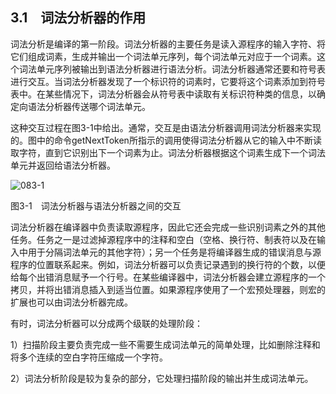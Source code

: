 ## 3.1　词法分析器的作用

词法分析是编译的第一阶段。词法分析器的主要任务是读入源程序的输入字符、将它们组成词素，生成并输出一个词法单元序列，每个词法单元对应于一个词素。这个词法单元序列被输出到语法分析器进行语法分析。词法分析器通常还要和符号表进行交互。当词法分析器发现了一个标识符的词素时，它要将这个词素添加到符号表中。在某些情况下，词法分析器会从符号表中读取有关标识符种类的信息，以确定向语法分析器传送哪个词法单元。

这种交互过程在图3-1中给出。通常，交互是由语法分析器调用词法分析器来实现的。图中的命令getNextToken所指示的调用使得词法分析器从它的输入中不断读取字符，直到它识别出下一个词素为止。词法分析器根据这个词素生成下一个词法单元并返回给语法分析器。

![083-1](../Images/image04046.jpeg)

图3-1　词法分析器与语法分析器之间的交互

词法分析器在编译器中负责读取源程序，因此它还会完成一些识别词素之外的其他任务。任务之一是过滤掉源程序中的注释和空白（空格、换行符、制表符以及在输入中用于分隔词法单元的其他字符）；另一个任务是将编译器生成的错误消息与源程序的位置联系起来。例如，词法分析器可以负责记录遇到的换行符的个数，以便给每个出错消息赋予一个行号。在某些编译器中，词法分析器会建立源程序的一个拷贝，并将出错消息插入到适当位置。如果源程序使用了一个宏预处理器，则宏的扩展也可以由词法分析器完成。

有时，词法分析器可以分成两个级联的处理阶段：

1）扫描阶段主要负责完成一些不需要生成词法单元的简单处理，比如删除注释和将多个连续的空白字符压缩成一个字符。

2）词法分析阶段是较为复杂的部分，它处理扫描阶段的输出并生成词法单元。